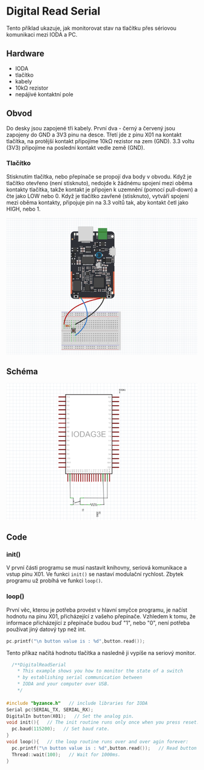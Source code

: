# Digital Read Serial

Tento příklad ukazuje, jak monitorovat stav na tlačítku přes sériovou komunikaci mezi IODA a PC.

## Hardware
* IODA 
* tlačítko
* kabely
* 10kΩ rezistor
* nepájivé kontaktní pole

## Obvod
Do desky jsou zapojené tři kabely. První dva - černý a červený jsou zapojeny do GND a 3V3 pinu na desce. Třetí jde z pinu X01 na kontakt tlačítka, na protější kontakt připojíme  10kΩ rezistor na zem (GND). 3.3 voltu (3V3) připojíme na poslední kontakt vedle země (GND).

### Tlačítko

Stisknutím tlačítka, nebo přepínače se propojí dva body v obvodu. Když je tlačítko otevřeno (není stisknuto), nedojde k žádnému spojení mezi oběma kontakty tlačítka, takže kontakt je připojen k uzemnění (pomocí pull-down) a čte jako LOW nebo 0. Když je tlačítko zavřené (stisknuto), vytváří spojení mezi oběma kontakty, připojuje pin na 3.3 voltů tak, aby kontakt četl jako HIGH, nebo 1.

![](/assets/DigitalReadSerial.png)

## Schéma

![](/assets/DigitalReadSerial_schematic.png)

## Code
### init()
V první části programu se musí nastavit knihovny, seriová komunikace a vstup pinu X01. Ve funkci ```init()``` se nastaví modulační rychlost.
Zbytek programu už probíhá ve funkci ```loop()```.
### loop()
První věc, kterou je potřeba provést v hlavní smyčce programu, je načíst hodnotu na pinu X01, přicházející z vašeho přepínače. Vzhledem k tomu, že informace přicházející z přepínače budou buď "1", nebo "0", není potřeba používat jiný datový typ než int.

``` cpp
pc.printf("\n button value is : %d",button.read()); 
```
Tento příkaz načítá hodnotu tlačítka a nasledně ji vypíše na seriový monitor.

``` cpp
  /**DigitalReadSerial
    * This example shows you how to monitor the state of a switch
    * by establishing serial communication between
    * IODA and your computer over USB.
    */

#include "byzance.h"   // include libraries for IODA
Serial pc(SERIAL_TX, SERIAL_RX);
DigitalIn button(X01);   // Set the analog pin.
void init(){   // The init routine runs only once when you press reset.
  pc.baud(115200);   // Set baud rate.
}
void loop(){   // the loop routine runs over and over agin forever:
  pc.printf("\n button value is : %d",button.read());   // Read button value and print it.
  Thread::wait(100);   // Wait for 1000ms.
}


```